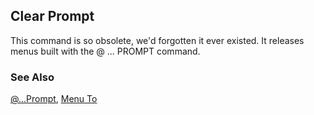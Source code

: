 ## Clear Prompt

This command is so obsolete, we'd forgotten it ever existed. It releases menus built with the @ ... PROMPT command.

### See Also

[@...Prompt](s4g197.md), [Menu To](s4g197.md)